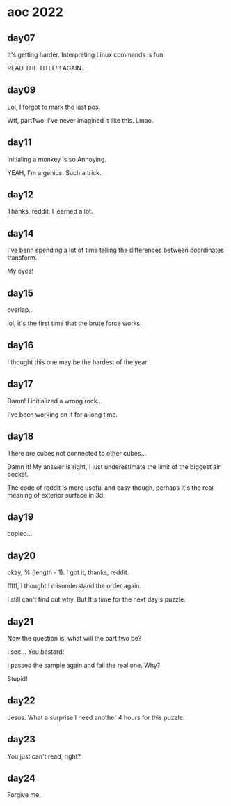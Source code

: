 # aoc 2022

## day07

It's getting harder. Interpreting Linux commands is fun.

READ THE TITLE!!! AGAIN...

## day09

Lol, I forgot to mark the last pos.

Wtf, partTwo. I've never imagined it like this. Lmao.

## day11

Initialing a monkey is so Annoying.

YEAH, I'm a genius. Such a trick.

## day12

Thanks, reddit, I learned a lot.

## day14

I've benn spending a lot of time telling the differences between coordinates transform.

My eyes!

## day15

overlap...

lol, it's the first time that the brute force works.

## day16

I thought this one may be the hardest of the year.

## day17

Damn! I initialized a wrong rock...

I've been working on it for a long time.

## day18

There are cubes not connected to other cubes...

Damn it! My answer is right, I just underestimate the limit of the biggest air pocket.

The code of reddit is more useful and easy though, perhaps It's the real meaning of exterior surface in 3d.

## day19

copied...

## day20

okay, % (length - 1). I got it, thanks, reddit.

fffff, I thought I misunderstand the order again.

I still can't find out why. But It's time for the next day's puzzle.

## day21

Now the question is, what will the part two be?

I see... You bastard!

I passed the sample again and fail the real one. Why?

Stupid!

## day22

Jesus. What a surprise.I need another 4 hours for this puzzle.

## day23

You just can't read, right?

## day24

Forgive me.